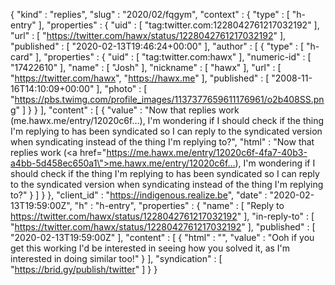 {
  "kind" : "replies",
  "slug" : "2020/02/fqgym",
  "context" : {
    "type" : [ "h-entry" ],
    "properties" : {
      "uid" : [ "tag:twitter.com:1228042761217032192" ],
      "url" : [ "https://twitter.com/hawx/status/1228042761217032192" ],
      "published" : [ "2020-02-13T19:46:24+00:00" ],
      "author" : [ {
        "type" : [ "h-card" ],
        "properties" : {
          "uid" : [ "tag:twitter.com:hawx" ],
          "numeric-id" : [ "17422610" ],
          "name" : [ "Josh" ],
          "nickname" : [ "hawx" ],
          "url" : [ "https://twitter.com/hawx", "https://hawx.me" ],
          "published" : [ "2008-11-16T14:10:09+00:00" ],
          "photo" : [ "https://pbs.twimg.com/profile_images/1137377659611176961/o2b408SS.png" ]
        }
      } ],
      "content" : [ {
        "value" : "Now that replies work (me.hawx.me/entry/12020c6f…), I'm wondering if I should check if the thing I'm replying to has been syndicated so I can reply to the syndicated version when syndicating instead of the thing I'm replying to?",
        "html" : "Now that replies work (<a href=\"https://me.hawx.me/entry/12020c6f-4fa7-40b3-a4bb-5d458ec650a1\">me.hawx.me/entry/12020c6f…</a>), I'm wondering if I should check if the thing I'm replying to has been syndicated so I can reply to the syndicated version when syndicating instead of the thing I'm replying to?"
      } ]
    }
  },
  "client_id" : "https://indigenous.realize.be",
  "date" : "2020-02-13T19:59:00Z",
  "h" : "h-entry",
  "properties" : {
    "name" : [ "Reply to https://twitter.com/hawx/status/1228042761217032192" ],
    "in-reply-to" : [ "https://twitter.com/hawx/status/1228042761217032192" ],
    "published" : [ "2020-02-13T19:59:00Z" ],
    "content" : [ {
      "html" : "",
      "value" : "Ooh if you get this working I'd be interested in seeing how you solved it, as I'm interested in doing similar too!"
    } ],
    "syndication" : [ "https://brid.gy/publish/twitter" ]
  }
}
